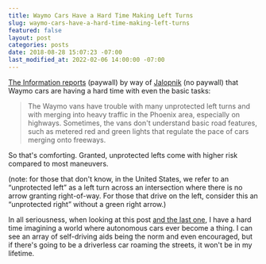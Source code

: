 ```yaml
---
title: Waymo Cars Have a Hard Time Making Left Turns
slug: waymo-cars-have-a-hard-time-making-left-turns
featured: false
layout: post
categories: posts
date: 2018-08-28 15:07:23 -07:00
last_modified_at: 2022-02-06 14:00:00 -07:00
---
```


[The Information reports](https://www.theinformation.com/articles/waymos-big-ambitions-slowed-by-tech-trouble?shared=4596b7125469ea51) (paywall) by way of [Jalopnik](https://jalopnik.com/googles-self-driving-cars-have-trouble-with-basic-drivi-1828653280) (no paywall) that Waymo cars are having a hard time with even the basic tasks:

> The Waymo vans have trouble with many unprotected left turns and with merging into heavy traffic in the Phoenix area, especially on highways. Sometimes, the vans don't understand basic road features, such as metered red and green lights that regulate the pace of cars merging onto freeways.

So that's comforting. Granted, unprotected lefts come with higher risk compared to most maneuvers.

(note: for those that don't know, in the United States, we refer to an “unprotected left” as a left turn across an intersection where there is no arrow granting right-of-way. For those that drive on the left, consider this an “unprotected right” without a green right arrow.)

In all seriousness, when looking at this post [and the last one](/the-cars-have-eyes/), I have a hard time imagining a world where autonomous cars ever become a thing. I can see an array of self-driving aids being the norm and even encouraged, but if there's going to be a driverless car roaming the streets, it won't be in my lifetime.

